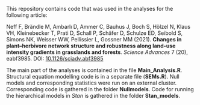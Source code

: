 This repository contains code that was used in the analyses for the following article:  

Neff F, Brändle M, Ambarlı D, Ammer C, Bauhus J, Boch S, Hölzel N, Klaus VH, Kleinebecker T, Prati D, Schall P, Schäfer D, Schulze ED, Seibold S, Simons NK, Weisser WW, Pellissier L, Gossner MM (2021). **Changes in plant–herbivore network structure and robustness along land-use intensity gradients in grasslands and forests**. *Science Advances* 7 (20), eabf3985. DOI: [10.1126/sciadv.abf3985](https://doi.org/10.1126/sciadv.abf3985)

The main part of the analyses is contained in the file **Main_Analysis.R**. Structural equation modelling code is in a separate file (**SEMs.R**). Null models and corresponding statistics were run on an external cluster. Corresponding code is gathered in the folder **Nullmodels**. Code for running the hierarchical models in *Stan* is gathered in the folder **Stan_models**.